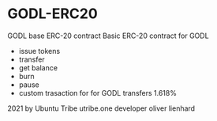 # GODL-ERC20
GODL base ERC-20 contract
Basic ERC-20 contract for GODL
- issue tokens
- transfer
- get balance
- burn
- pause
- custom trasaction for for GODL transfers 1.618%

2021 by Ubuntu Tribe utribe.one
developer oliver lienhard 



